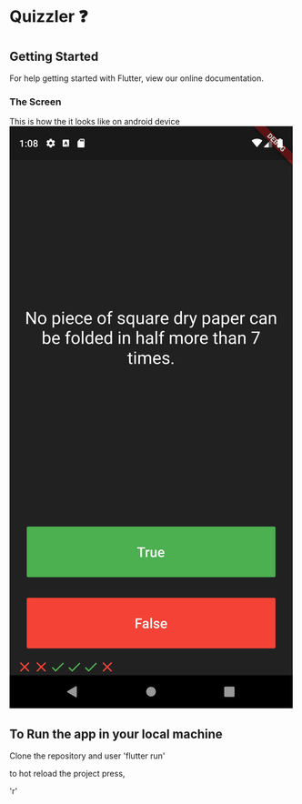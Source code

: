 # Quizzler ❓

## Getting Started
For help getting started with Flutter, view our online documentation.

### The Screen
This is how the it looks like on android device <br>
![Finished App](https://raw.githubusercontent.com/deeprodge/Quizzler/master/App%20UI.png)

## To Run the app in your local machine
Clone the repository and user
'flutter run'

to hot reload the project press,

'r'
